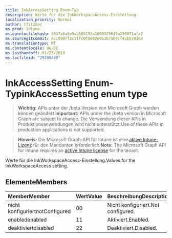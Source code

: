```yaml
---
title: InkAccessSetting Enum-Typ
description: Werte für die InkWorkspaceAccess-Einstellung.
localization_priority: Normal
author: tfitzmac
ms.prod: Intune
ms.openlocfilehash: 3637a6a0e5ab585193a1690325649a259071afa7
ms.sourcegitcommit: dcc5907f2c3ffc0f0e82e953b7ab9cf4ab938360
ms.translationtype: MT
ms.contentlocale: de-DE
ms.lasthandoff: 01/23/2019
ms.locfileid: "29395489"
---
```

# <a name="inkaccesssetting-enum-type"></a><span data-ttu-id="5376d-103">InkAccessSetting Enum-Typ</span><span class="sxs-lookup"><span data-stu-id="5376d-103">inkAccessSetting enum type</span></span>

> <span data-ttu-id="5376d-104">**Wichtig:** APIs unter der /beta Version von Microsoft Graph werden können geändert.</span><span class="sxs-lookup"><span data-stu-id="5376d-104">**Important:** APIs under the /beta version in Microsoft Graph are subject to change.</span></span> <span data-ttu-id="5376d-105">Die Verwendung dieser APIs in Produktionsanwendungen wird nicht unterstützt.</span><span class="sxs-lookup"><span data-stu-id="5376d-105">Use of these APIs in production applications is not supported.</span></span>

> <span data-ttu-id="5376d-106">**Hinweis:** Die Microsoft Graph-API für Intune ist eine [aktive Intune-Lizenz](https://go.microsoft.com/fwlink/?linkid=839381) für den Mandanten erforderlich.</span><span class="sxs-lookup"><span data-stu-id="5376d-106">**Note:** The Microsoft Graph API for Intune requires an [active Intune license](https://go.microsoft.com/fwlink/?linkid=839381) for the tenant.</span></span>

<span data-ttu-id="5376d-107">Werte für die InkWorkspaceAccess-Einstellung.</span><span class="sxs-lookup"><span data-stu-id="5376d-107">Values for the InkWorkspaceAccess setting.</span></span>

## <a name="members"></a><span data-ttu-id="5376d-108">Elemente</span><span class="sxs-lookup"><span data-stu-id="5376d-108">Members</span></span>
|<span data-ttu-id="5376d-109">Member</span><span class="sxs-lookup"><span data-stu-id="5376d-109">Member</span></span>|<span data-ttu-id="5376d-110">Wert</span><span class="sxs-lookup"><span data-stu-id="5376d-110">Value</span></span>|<span data-ttu-id="5376d-111">Beschreibung</span><span class="sxs-lookup"><span data-stu-id="5376d-111">Description</span></span>|
|:---|:---|:---|
|<span data-ttu-id="5376d-112">nicht konfiguriert</span><span class="sxs-lookup"><span data-stu-id="5376d-112">notConfigured</span></span>|<span data-ttu-id="5376d-113">0</span><span class="sxs-lookup"><span data-stu-id="5376d-113">0</span></span>|<span data-ttu-id="5376d-114">Nicht konfiguriert.</span><span class="sxs-lookup"><span data-stu-id="5376d-114">Not configured.</span></span>|
|<span data-ttu-id="5376d-115">enabled</span><span class="sxs-lookup"><span data-stu-id="5376d-115">enabled</span></span>|<span data-ttu-id="5376d-116">1</span><span class="sxs-lookup"><span data-stu-id="5376d-116">1</span></span>|<span data-ttu-id="5376d-117">Aktiviert.</span><span class="sxs-lookup"><span data-stu-id="5376d-117">Enabled.</span></span>|
|<span data-ttu-id="5376d-118">deaktiviert</span><span class="sxs-lookup"><span data-stu-id="5376d-118">disabled</span></span>|<span data-ttu-id="5376d-119">2</span><span class="sxs-lookup"><span data-stu-id="5376d-119">2</span></span>|<span data-ttu-id="5376d-120">Deaktiviert.</span><span class="sxs-lookup"><span data-stu-id="5376d-120">Disabled.</span></span>|




